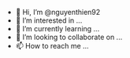 - 👋 Hi, I’m @nguyenthien92
- 👀 I’m interested in ...
- 🌱 I’m currently learning ...
- 💞️ I’m looking to collaborate on ...
- 📫 How to reach me ...

<!---
nguyenthien92/nguyenthien92 is a ✨ special ✨ repository because its `README.md` (this file) appears on your GitHub profile.
You can click the Preview link to take a look at your changes.
--254f6fbca685d79ceb055d415c03b366>
